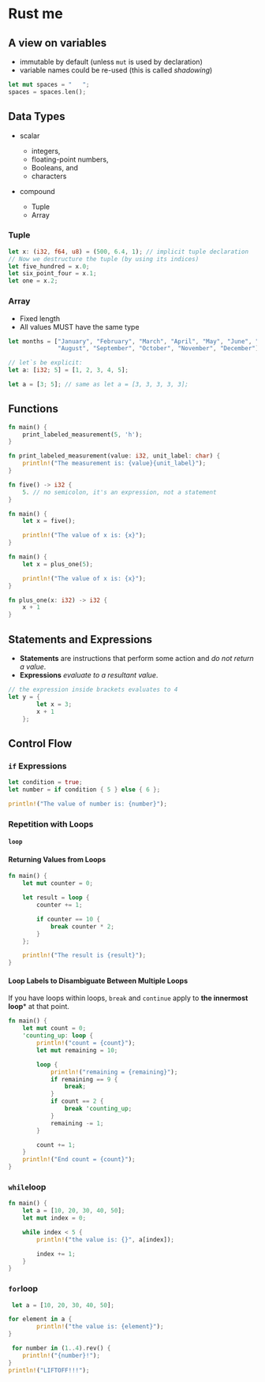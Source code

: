 # Rust me

## A view on variables

- immutable by default (unless ```mut``` is used by declaration)
- variable names could be re-used (this is called <var>shadowing</var>)

```rust
let mut spaces = "   ";
spaces = spaces.len();
```

## Data Types

- scalar
  - integers,
  - floating-point numbers,
  - Booleans, and
  - characters

- compound
  - Tuple
  - Array

### Tuple

```rust
let x: (i32, f64, u8) = (500, 6.4, 1); // implicit tuple declaration
// Now we destructure the tuple (by using its indices)
let five_hundred = x.0;
let six_point_four = x.1;
let one = x.2;
```

### Array

- Fixed length
- All values MUST have the same type

```rust
let months = ["January", "February", "March", "April", "May", "June", "July",
              "August", "September", "October", "November", "December"];

// let`s be explicit:
let a: [i32; 5] = [1, 2, 3, 4, 5];

let a = [3; 5]; // same as let a = [3, 3, 3, 3, 3];

```

## Functions

```rust
fn main() {
    print_labeled_measurement(5, 'h');
}

fn print_labeled_measurement(value: i32, unit_label: char) {
    println!("The measurement is: {value}{unit_label}");
}

fn five() -> i32 {
    5. // no semicolon, it's an expression, not a statement
}

fn main() {
    let x = five();

    println!("The value of x is: {x}");
}

fn main() {
    let x = plus_one(5);

    println!("The value of x is: {x}");
}

fn plus_one(x: i32) -> i32 {
    x + 1
}
```

## Statements and Expressions

- **Statements** are instructions that perform some action and *do not return a value*.
- **Expressions** *evaluate to a resultant value*.

```rust
// the expression inside brackets evaluates to 4
let y = {
        let x = 3;
        x + 1
    };

````

## Control Flow

### ```if``` Expressions

```rust
let condition = true;
let number = if condition { 5 } else { 6 };

println!("The value of number is: {number}");

```

### Repetition with Loops

#### ```loop```

#### Returning Values from Loops

```rust
fn main() {
    let mut counter = 0;

    let result = loop {
        counter += 1;

        if counter == 10 {
            break counter * 2;
        }
    };

    println!("The result is {result}");
}
```

#### Loop Labels to Disambiguate Between Multiple Loops

If you have loops within loops, ```break``` and ```continue``` apply to **the innermost loop*** at that point.

```rust
fn main() {
    let mut count = 0;
    'counting_up: loop {
        println!("count = {count}");
        let mut remaining = 10;

        loop {
            println!("remaining = {remaining}");
            if remaining == 9 {
                break;
            }
            if count == 2 {
                break 'counting_up;
            }
            remaining -= 1;
        }

        count += 1;
    }
    println!("End count = {count}");
}

```

### ```while```loop

```rust
fn main() {
    let a = [10, 20, 30, 40, 50];
    let mut index = 0;

    while index < 5 {
        println!("the value is: {}", a[index]);

        index += 1;
    }
}

```

### ```for```loop

```rust
 let a = [10, 20, 30, 40, 50];

for element in a {
        println!("the value is: {element}");
}

```

```rust
 for number in (1..4).rev() {
    println!("{number}!");
}
println!("LIFTOFF!!!");
```
